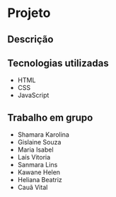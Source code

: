 # Projeto 

## Descrição

## Tecnologias utilizadas
* HTML
* CSS
* JavaScript

## Trabalho em grupo
* Shamara Karolina
* Gislaine Souza
* Maria Isabel
* Laís Vitoria
* Sanmara Lins
* Kawane Helen
* Heliana Beatriz
* Cauã Vital
